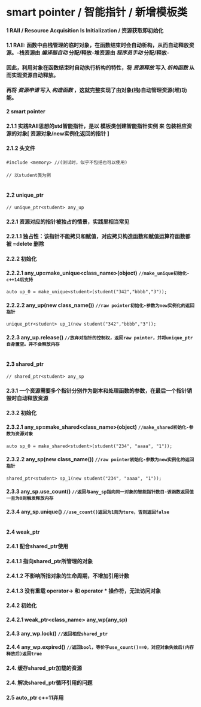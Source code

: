# smart pointer / 智能指针 / 新增模板类<br>
#### 1 RAII / Resource Acquisition Is Initialization / 资源获取即初始化<br>
#### 1.1 RAII:  函数中由栈管理的临时对象，在函数结束时会自动析构，从而自动释放资源。-栈资源由 *编译器自动* 分配/释放-堆资源由 *程序员手动* 分配/释放-<br>
#### 因此，利用对象在函数结束时自动执行析构的特性，将 *资源释放* 写入 *析构函数* 从而实现资源自动释放。<br>
####            再将 *资源申请* 写入 *构造函数* ，这就完整实现了由对象(栈)自动管理资源(堆)功能。<br>
#### 2 smart pointer<br>
#### 2.1.1 实践RAII思想的std智能指针，是以 模板类创建智能指针实例 来 包装相应资源的对象[ 资源对象/new实例化返回的指针 ]<br>
#### 2.1.2 头文件<br>
```#include <memory> //(测试时，似乎不包括也可以使用)```<br><br>
```// 以student类为例```<br><br>
#### 2.2 unique_ptr<br>
```// unique_ptr<student> any_up```<br>
#### 2.2.1 资源对应的指针被独占的情景，实践里相当常见<br>
#### 2.2.1.1 独占性：该指针不能拷贝和赋值，对应拷贝构造函数和赋值运算符函数都被 =delete 删除<br>
#### 2.2.2 初始化<br>
#### 2.2.2.1 any_up=make_unique<class_name>(object) ```//make_unique初始化-c++14后支持```<br>
```auto up_0 = make_unique<student>(student("342","bbbb","3"));```<br>
#### 2.2.2.2 any_up(new class_name()) ```//raw pointer初始化-参数为new实例化的返回指针```<br>
```unique_ptr<student> up_1(new student("342","bbbb","3"));```<br>
#### 2.2.3 any_up.release() ```//放弃对指针的控制权，返回raw pointer，并将unique_ptr自身置空。并不会释放内存```<br><br>
#### 2.3 shared_ptr<br>
```// shared_ptr<student> any_sp```<br>
#### 2.3.1 一个资源需要多个指针分别作为副本和处理函数的参数，在最后一个指针销毁时自动释放资源<br>
#### 2.3.2 初始化<br>
#### 2.3.2.1 any_sp=make_shared<class_name>(object) ```//make_shared初始化-参数为资源对象```<br>
```auto sp_0 = make_shared<student>(student("234", "aaaa", "1"));```<br>
#### 2.3.2.2 any_sp(new class_name()) ```//raw pointer初始化-参数为new实例化的返回指针```<br>
```shared_ptr<student> sp_1(new student("234", "aaaa", "1"));```<br>
#### 2.3.3 any_sp.use_count() ```//返回与any_sp指向同一对象的智能指针数目-该函数返回值一旦为0则触发释放内存```<br>
#### 2.3.4 any_sp.unique() ```//use_count()返回为1则为ture，否则返回false```<br><br>
#### 2.4 weak_ptr<br>
#### 2.4.1 配合shared_ptr使用<br>
#### 2.4.1.1 指向shared_ptr所管理的对象<br>
#### 2.4.1.2 不影响所指对象的生命周期，不增加引用计数<br>
#### 2.4.1.3 没有重载 operator-> 和 operator * 操作符，无法访问对象<br>
#### 2.4.2 初始化<br>
#### 2.4.2.1 weak_ptr<class_name> any_wp(any_sp)<br>
#### 2.4.3 any_wp.lock() ```//返回相应shared_ptr```<br>
#### 2.4.4 any_wp.expired() ```//返回bool，等价于use_count()==0，对应对象失效后(内存释放后)返回true```<br>
#### 2.4. 缓存shared_ptr加载的资源<br>
#### 2.4. 解决shared_ptr循环引用的问题<br>
#### 2.5 auto_ptr c++11弃用<br>
